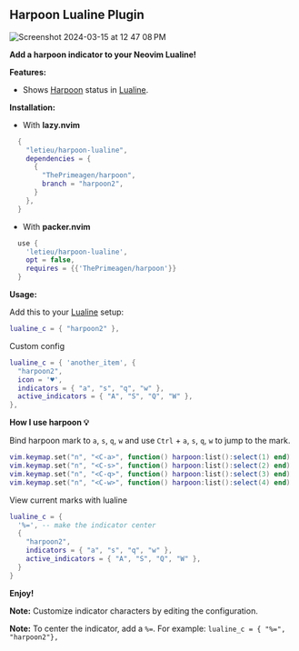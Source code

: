 ## Harpoon Lualine Plugin
![Screenshot 2024-03-15 at 12 47 08 PM](https://github.com/letieu/harpoon-lualine/assets/53562817/5d6f055f-de67-46dd-8b73-ecbf7a5dba5b)

**Add a harpoon indicator to your Neovim Lualine!**

**Features:**

* Shows [Harpoon](https://github.com/ThePrimeagen/harpoon/tree/harpoon2) status in [Lualine](https://github.com/nvim-lualine/lualine.nvim).

**Installation:**

* With **lazy.nvim**
```lua
  {
    "letieu/harpoon-lualine",
    dependencies = {
      {
        "ThePrimeagen/harpoon",
        branch = "harpoon2",
      }
    },
  }
```
* With **packer.nvim**
```lua
  use {
    'letieu/harpoon-lualine',
    opt = false,
    requires = {{'ThePrimeagen/harpoon'}}
  }

```

**Usage:**

Add this to your [Lualine](https://github.com/nvim-lualine/lualine.nvim) setup:

```lua
lualine_c = { "harpoon2" },
```

Custom config

```lua
lualine_c = { 'another_item', {
  "harpoon2",
  icon = '♥',
  indicators = { "a", "s", "q", "w" },
  active_indicators = { "A", "S", "Q", "W" },
},

```

**How I use harpoon 💡**

Bind harpoon mark to `a`, `s`, `q`, `w` and use `Ctrl` + `a`, `s`, `q`, `w` to jump to the mark.

```lua
vim.keymap.set("n", "<C-a>", function() harpoon:list():select(1) end)
vim.keymap.set("n", "<C-s>", function() harpoon:list():select(2) end)
vim.keymap.set("n", "<C-q>", function() harpoon:list():select(3) end)
vim.keymap.set("n", "<C-w>", function() harpoon:list():select(4) end)
```

View current marks with lualine

```lua
lualine_c = { 
  '%=', -- make the indicator center
  {
    "harpoon2",
    indicators = { "a", "s", "q", "w" },
    active_indicators = { "A", "S", "Q", "W" },
  }
}
```

**Enjoy!**

**Note:** Customize indicator characters by editing the configuration.

**Note:** To center the indicator, add a `%=`. For example: `lualine_c = { "%=", "harpoon2"},`
